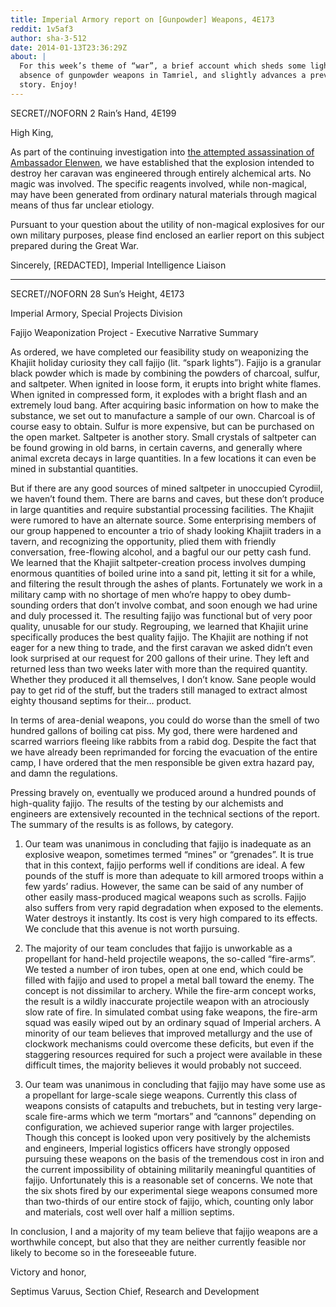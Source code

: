 ```yaml
---
title: Imperial Armory report on [Gunpowder] Weapons, 4E173
reddit: 1v5af3
author: sha-3-512
date: 2014-01-13T23:36:29Z
about: |
  For this week’s theme of “war”, a brief account which sheds some light on the
  absence of gunpowder weapons in Tamriel, and slightly advances a previous spy
  story. Enjoy!
---
```


SECRET//NOFORN
2 Rain’s Hand, 4E199

High King,

As part of the continuing investigation into [the attempted assassination of
Ambassador Elenwen][0], we have established that the explosion intended to
destroy her caravan was engineered through entirely alchemical arts. No magic
was involved. The specific reagents involved, while non-magical, may have been
generated from ordinary natural materials through magical means of thus far
unclear etiology.

Pursuant to your question about the utility of non-magical explosives for our
own military purposes, please find enclosed an earlier report on this subject
prepared during the Great War.

Sincerely,
\[REDACTED], Imperial Intelligence Liaison

-----

SECRET//NOFORN
28 Sun’s Height, 4E173

Imperial Armory, Special Projects Division

Fajijo Weaponization Project - Executive Narrative Summary

As ordered, we have completed our feasibility study on weaponizing the Khajiit
holiday curiosity they call fajijo (lit. “spark lights”). Fajijo is a granular
black powder which is made by combining the powders of charcoal, sulfur, and
saltpeter. When ignited in loose form, it erupts into bright white flames. When
ignited in compressed form, it explodes with a bright flash and an extremely
loud bang. After acquiring basic information on how to make the substance, we
set out to manufacture a sample of our own. Charcoal is of course easy to
obtain. Sulfur is more expensive, but can be purchased on the open market.
Saltpeter is another story. Small crystals of saltpeter can be found growing in
old barns, in certain caverns, and generally where animal excreta decays in
large quantities. In a few locations it can even be mined in substantial
quantities.

But if there are any good sources of mined saltpeter in unoccupied Cyrodiil, we
haven’t found them. There are barns and caves, but these don’t produce in large
quantities and require substantial processing facilities. The Khajiit were
rumored to have an alternate source. Some enterprising members of our group
happened to encounter a trio of shady looking Khajiit traders in a tavern, and
recognizing the opportunity, plied them with friendly conversation, free-flowing
alcohol, and a bagful our our petty cash fund. We learned that the Khajiit
saltpeter-creation process involves dumping enormous quantities of boiled urine
into a sand pit, letting it sit for a while, and filtering the result through
the ashes of plants. Fortunately we work in a military camp with no shortage of
men who’re happy to obey dumb-sounding orders that don’t involve combat, and
soon enough we had urine and duly processed it. The resulting fajijo was
functional but of very poor quality, unusable for our study. Regrouping, we
learned that Khajiit urine specifically produces the best quality fajijo. The
Khajiit are nothing if not eager for a new thing to trade, and the first caravan
we asked didn’t even look surprised at our request for 200 gallons of their
urine. They left and returned less than two weeks later with more than the
required quantity. Whether they produced it all themselves, I don’t know. Sane
people would pay to get rid of the stuff, but the traders still managed to
extract almost eighty thousand septims for their… product.

In terms of area-denial weapons, you could do worse than the smell of two
hundred gallons of boiling cat piss. My god, there were hardened and scarred
warriors fleeing like rabbits from a rabid dog. Despite the fact that we have
already been reprimanded for forcing the evacuation of the entire camp, I have
ordered that the men responsible be given extra hazard pay, and damn the
regulations.

Pressing bravely on, eventually we produced around a hundred pounds of
high-quality fajijo. The results of the testing by our alchemists and engineers
are extensively recounted in the technical sections of the report. The summary
of the results is as follows, by category.

1. Our team was unanimous in concluding that fajijo is inadequate as an
   explosive weapon, sometimes termed “mines” or “grenades”. It is true that in
   this context, fajijo performs well if conditions are ideal. A few pounds of
   the stuff is more than adequate to kill armored troops within a few yards’
   radius. However, the same can be said of any number of other easily
   mass-produced magical weapons such as scrolls. Fajijo also suffers from very
   rapid degradation when exposed to the elements. Water destroys it instantly.
   Its cost is very high compared to its effects. We conclude that this avenue
   is not worth pursuing.

1. The majority of our team concludes that fajijo is unworkable as a propellant
   for hand-held projectile weapons, the so-called “fire-arms”. We tested a
   number of iron tubes, open at one end, which could be filled with fajijo and
   used to propel a metal ball toward the enemy. The concept is not dissimilar
   to archery. While the fire-arm concept works, the result is a wildly
   inaccurate projectile weapon with an atrociously slow rate of fire. In
   simulated combat using fake weapons, the fire-arm squad was easily wiped out
   by an ordinary squad of Imperial archers. A minority of our team believes
   that improved metallurgy and the use of clockwork mechanisms could overcome
   these deficits, but even if the staggering resources required for such a
   project were available in these difficult times, the majority believes it
   would probably not succeed.

3. Our team was unanimous in concluding that fajijo may have some use as a
   propellant for large-scale siege weapons. Currently this class of weapons
   consists of catapults and trebuchets, but in testing very large-scale
   fire-arms which we term “mortars” and “cannons” depending on configuration,
   we achieved superior range with larger projectiles. Though this concept is
   looked upon very positively by the alchemists and engineers, Imperial
   logistics officers have strongly opposed pursuing these weapons on the basis
   of the tremendous cost in iron and the current impossibility of obtaining
   militarily meaningful quantities of fajijo. Unfortunately this is a
   reasonable set of concerns. We note that the six shots fired by our
   experimental siege weapons consumed more than two-thirds of our entire stock
   of fajijo, which, counting only labor and materials, cost well over half a
   million septims.

In conclusion, I and a majority of my team believe that fajijo weapons are a
worthwhile concept, but also that they are neither currently feasible nor likely
to become so in the foreseeable future.

Victory and honor,

Septimus Varuus, Section Chief, Research and Development

[0]: ./1ukoor
